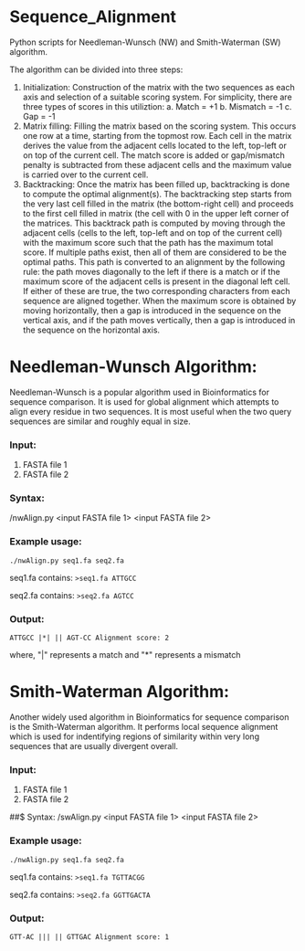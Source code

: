 # Sequence_Alignment

Python scripts for Needleman-Wunsch (NW) and Smith-Waterman (SW) algorithm.

The algorithm can be divided into three steps:
1. Initialization: Construction of the matrix with the two sequences as each axis and selection of a suitable scoring system. For simplicity, there are three types of scores in this utiliztion:
a. Match = +1
b. Mismatch = -1
c. Gap = -1
2. Matrix filling: Filling the matrix based on the scoring system. This occurs one row at a time, starting from the topmost row. Each cell in the matrix derives the value from the adjacent cells located to the left, top-left or on top of the current cell. The match score is added or gap/mismatch penalty is subtracted from these adjacent cells and the maximum value is carried over to the current cell.
3. Backtracking: Once the matrix has been filled up, backtracking is done to compute the optimal alignment(s). The backtracking step starts from the very last cell filled in the matrix (the bottom-right cell) and proceeds to the first cell filled in matrix (the cell with 0 in the upper left corner of the matrices. This backtrack path is computed by moving through the adjacent cells (cells to the left, top-left and on top of the current cell) with the maximum score such that the path has the maximum total score. If multiple paths exist, then all of them are considered to be the optimal paths. This path is converted to an alignment by the following rule: the path moves diagonally to the left if there is a match or if the maximum score of the adjacent cells is present in the diagonal left cell. If either of these are true, the two corresponding characters from each sequence are aligned together. When the maximum score is obtained by moving horizontally, then a gap is introduced in the sequence on the vertical axis, and if the path moves vertically, then a gap is introduced in the sequence on the horizontal axis.

# Needleman-Wunsch Algorithm:
Needleman-Wunsch is a popular algorithm used in Bioinformatics for sequence comparison. It is used for global alignment which attempts to align every residue in two sequences. It is most useful when the two query sequences are similar and roughly equal in size.
### Input:
1. FASTA file 1
2. FASTA file 2

### Syntax:
/nwAlign.py <input FASTA file 1> <input FASTA file 2>

### Example usage:
`./nwAlign.py seq1.fa seq2.fa`

seq1.fa contains:
`>seq1.fa
ATTGCC`

seq2.fa contains:
`>seq2.fa
AGTCC`

### Output:
`ATTGCC
|*| ||
AGT-CC
Alignment score: 2`

where, "|" represents a match and "*" represents a mismatch

# Smith-Waterman Algorithm:
Another widely used algorithm in Bioinformatics for sequence comparison is the Smith-Waterman algorithm. It performs local sequence alignment which is used for indentifying regions of similarity within very long sequences that are usually divergent overall.
### Input:
1. FASTA file 1
2. FASTA file 2

##$ Syntax:
/swAlign.py <input FASTA file 1> <input FASTA file 2>

### Example usage:
`./nwAlign.py seq1.fa seq2.fa`

seq1.fa contains:
`>seq1.fa
TGTTACGG`

seq2.fa contains:
`>seq2.fa
GGTTGACTA`

### Output:
`GTT-AC
 ||| ||
 GTTGAC
 Alignment score: 1`
